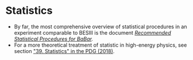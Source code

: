 # Statistics

* By far, the most comprehensive overview of statistical procedures in an experiment comparable to BESIII is the document [_Recommended Statistical Procedures for BaBar_](https://www.slac.stanford.edu/BFROOT/www/Statistics/Report/report.pdf)_._
* For a more theoretical treatment of statistic in high-energy physics, see section ["39. Statistics" in the PDG \(2018\)](http://pdg.lbl.gov/2018/reviews/rpp2018-rev-statistics.pdf).

